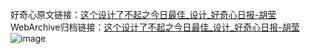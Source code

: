 好奇心原文链接：[这个设计了不起之今日最佳_设计_好奇心日报-胡莹 ](https://www.qdaily.com/articles/5729.html)
WebArchive归档链接：[这个设计了不起之今日最佳_设计_好奇心日报-胡莹 ](http://web.archive.org/web/20160421130913/http://www.qdaily.com/articles/5729.html)
![image](http://ww3.sinaimg.cn/large/007d5XDply1g3whaykbnsj30u0a277wh)